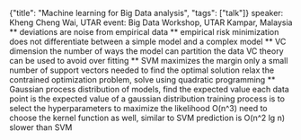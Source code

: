 {"title": "Machine learning for Big Data analysis", "tags": ["talk"]}
speaker: Kheng Cheng Wai, UTAR
event: Big Data Workshop, UTAR Kampar, Malaysia
** deviations are noise from empirical data
** empirical risk minimization
does not differentiate between a simple model and a complex model
** VC dimension
the number of ways the model can partition the data
VC theory can be used to avoid over fitting
** SVM maximizes the margin
only a small number of support vectors needed to find the optimal solution
relax the contrained optimization problem, solve using quadratic programming
** Gaussian process
distribution of models, find the expected value
each data point is the expected value of a gaussian distribution
training process is to select the hyperparameters to maximize the likelihood O(n^3)
need to choose the kernel function as well, similar to SVM
prediction is O(n^2 lg n)
slower than SVM
